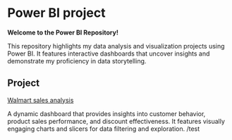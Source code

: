 # Power BI project

**Welcome to the Power BI Repository!**

This repository highlights my data analysis and visualization projects using Power BI. It features interactive dashboards that uncover insights and demonstrate my proficiency in data storytelling.

## Project

[Walmart sales analysis](/Walmart/Readme.md)

A dynamic dashboard that provides insights into customer behavior, product sales performance, and discount effectiveness. It features visually engaging charts and slicers for data filtering and exploration.
/test
